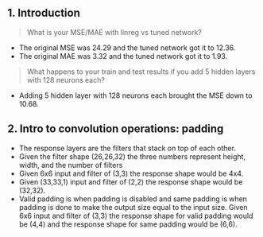 ## 1. Introduction
> What is your MSE/MAE with linreg vs tuned network?
- The original MSE was 24.29 and the tuned network got it to 12.36.
- The original MAE was 3.32 and the tuned network got it to 1.93.
> What happens to your train and test results if you add 5 hidden layers with 128 neurons each?
- Adding 5 hidden layer with 128 neurons each brought the MSE down to 10.68.
## 2. Intro to convolution operations: padding
- The response layers are the filters that stack on top of each other.
- Given the filter shape (26,26,32) the three numbers represent height, width, and the number of filters
- Given 6x6 input and filter of (3,3) the response shape would be 4x4.
- Given (33,33,1) input and filter of (2,2) the response shape would be (32,32).
- Valid padding is when padding is disabled and same padding is when padding is done to make the output size equal to the input size. Given 6x6 input and filter of (3,3) the response shape for valid padding would be (4,4) and the response shape for same padding would be (6,6).
